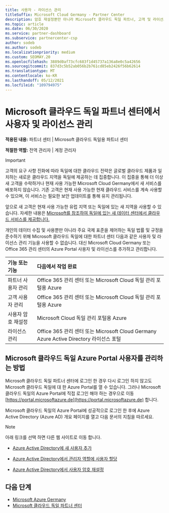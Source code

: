 ```yaml
---
title: 사용자 - 라이선스 관리
titleSuffix: Microsoft Cloud Germany - Partner Center
description: 암호 재설정뿐만 아니라 Microsoft 클라우드 독일 파트너, 고객 및 라이선스에 대한 파트너 센터 관리하는 방법과 위치를 알아봅니다.
ms.topic: article
ms.date: 06/30/2020
ms.service: partner-dashboard
ms.subservice: partnercenter-csp
author: sodeb
ms.author: sodeb
ms.localizationpriority: medium
ms.custom: SEOMAY.20
ms.openlocfilehash: 3889d0af73cfc683f1d45737a136a8e0c5a42656
ms.sourcegitcommit: 837d3c5b52ab056b2b761cd85eb2426f56b62614
ms.translationtype: MT
ms.contentlocale: ko-KR
ms.lasthandoff: 05/12/2021
ms.locfileid: "109794975"
---
```

# <a name="user-and-license-management-in-partner-center-for-microsoft-cloud-germany"></a>Microsoft 클라우드 독일 파트너 센터에서 사용자 및 라이선스 관리

**적용된 내용:** 파트너 센터 | Microsoft 클라우드 독일용 파트너 센터

**적절한 역할:** 전역 관리자 | 계정 관리자

> [!IMPORTANT]
> 고객의 요구 사항 진화에 따라 독일에 대한 클라우드 전략은 글로벌 클라우드 제품과 일치하는 새로운 클라우드 지역을 독일에 제공하는 데 집중합니다. 이 집중을 통해 더 이상 새 고객을 수락하거나 현재 사용 가능한 Microsoft Cloud Germany에서 새 서비스를 배포하지 않습니다. 기존 고객은 현재 사용 가능한 현재 클라우드 서비스를 계속 사용할 수 있으며, 이 서비스는 필요한 보안 업데이트를 통해 유지 관리됩니다.
>  
> 앞으로 새 고객은 현재 사용 가능한 유럽 지역 또는 독일에 있는 새 지역을 사용할 수 있습니다. 자세한 내용은 [Microsoft를 참조하여 독일에 있는 새 데이터 센터에서 클라우드 서비스를 제공합니다.](https://news.microsoft.com/europe/2018/08/31/microsoft-to-deliver-cloud-services-from-new-datacentres-in-germany-in-2019-to-meet-evolving-customer-needs/)

개인의 데이터 수집 및 사용뿐만 아니라 주요 국제 표준을 제어하는 독일 법률 및 규정을 준수하기 위해 Microsoft 클라우드 독일에 대한 파트너 센터 다음과 같은 사용자 및 라이선스 관리 기능을 사용할 수 없습니다. 대신 Microsoft Cloud Germany 또는 Office 365 관리 센터의 Azure Portal 사용자 및 라이선스를 추가하고 관리합니다.

기능 또는 기능 | 다음에서 작업 완료
:--- | :---
파트너 사용자 관리 | Office 365 관리 센터 또는 Microsoft Cloud 독일 관리 포털용 Azure
고객 사용자 관리 | Office 365 관리 센터 또는 Microsoft Cloud 독일 관리 포털용 Azure
사용자 암호 재설정 | Microsoft Cloud 독일 관리 포털용 Azure
라이선스 관리 | Office 365 관리 센터 또는 Microsoft Cloud Germany Azure Active Directory 라이선스 포털

## <a name="how-to-manage-users-in-the-azure-portal-for-microsoft-cloud-germany"></a>Microsoft 클라우드 독일 Azure Portal 사용자를 관리하는 방법 

Microsoft 클라우드 독일 파트너 센터에 로그인 한 경우 다시 로그인 하지 않고도 Microsoft 클라우드 독일에 대 한 Azure Portal를 열 수 있습니다. 그러나 Microsoft 클라우드 독일의 Azure Portal에 직접 로그인 해야 하는 경우으로 이동 [https://portal.microsoftazure.de](https://portal.microsoftazure.de) 합니다. 

Microsoft 클라우드 독일의 Azure Portal에 성공적으로 로그인 한 후에 Azure Active Directory (Azure AD) 개요 페이지를 열고 다음 문서의 지침을 따르세요.

> [!NOTE]  
> 아래 링크를 선택 하면 다른 웹 사이트로 이동 합니다.

-  [Azure Active Directory에 새 사용자 추가](/azure/active-directory/active-directory-users-create-azure-portal)

-  [Azure Active Directory에서 관리자 역할에 사용자 할당](/azure/active-directory/active-directory-users-assign-role-azure-portal)

-  [Azure Active Directory에서 사용자 암호 재설정](/azure/active-directory/active-directory-users-reset-password-azure-portal)

## <a name="next-steps"></a>다음 단계

-  [Microsoft Azure Germany](https://azure.microsoft.com/global-infrastructure/germany/)
-  [Microsoft 클라우드 독일 파트너 센터](partner-center-for-microsoft-cloud-germany.md)